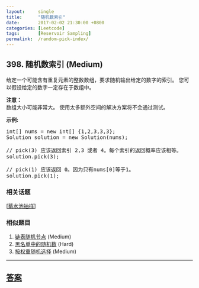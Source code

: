```yaml
---
layout:     single
title:      "随机数索引"
date:       2017-02-02 21:30:00 +0800
categories: [Leetcode]
tags:       [Reservoir Sampling]
permalink:  /random-pick-index/
---
```


## 398. 随机数索引 (Medium)

<p>给定一个可能含有重复元素的整数数组，要求随机输出给定的数字的索引。 您可以假设给定的数字一定存在于数组中。</p>

<p><strong>注意：</strong><br />
数组大小可能非常大。 使用太多额外空间的解决方案将不会通过测试。</p>

<p><strong>示例:</strong></p>

<pre>
int[] nums = new int[] {1,2,3,3,3};
Solution solution = new Solution(nums);

// pick(3) 应该返回索引 2,3 或者 4。每个索引的返回概率应该相等。
solution.pick(3);

// pick(1) 应该返回 0。因为只有nums[0]等于1。
solution.pick(1);
</pre>

### 相关话题
  [[蓄水池抽样](https://github.com/openset/leetcode/tree/master/tag/reservoir-sampling/README.md)]

### 相似题目
  1. [链表随机节点](/linked-list-random-node) (Medium)
  1. [黑名单中的随机数](/random-pick-with-blacklist) (Hard)
  1. [按权重随机选择](/random-pick-with-weight) (Medium)

---

## [答案](https://github.com/openset/leetcode/tree/master/problems/random-pick-index)
